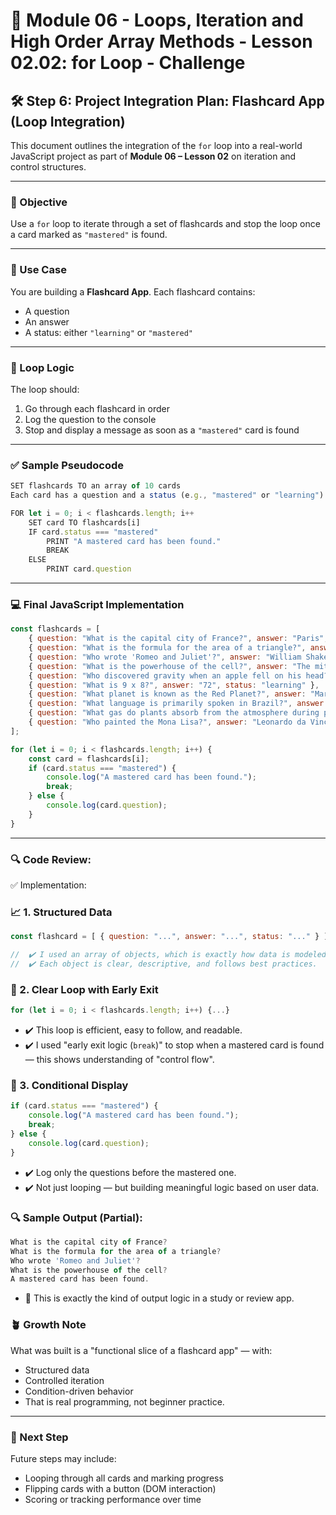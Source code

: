 # 📕 Module 06 - Loops, Iteration and High Order Array Methods - Lesson 02.02: for Loop - Challenge

## 🛠️ Step 6: Project Integration Plan: Flashcard App (Loop Integration)

This document outlines the integration of the `for` loop into a real-world JavaScript project as part of **Module 06 – Lesson 02** on iteration and control structures.

---

### 🎯 Objective

Use a `for` loop to iterate through a set of flashcards and stop the loop once a card marked as `"mastered"` is found.

---

### 🧠 Use Case

You are building a **Flashcard App**. Each flashcard contains:
- A question
- An answer
- A status: either `"learning"` or `"mastered"`

---

### 🔄 Loop Logic

The loop should:
1. Go through each flashcard in order
2. Log the question to the console
3. Stop and display a message as soon as a `"mastered"` card is found

---

### ✅ Sample Pseudocode

```javascript
SET flashcards TO an array of 10 cards
Each card has a question and a status (e.g., "mastered" or "learning")

FOR let i = 0; i < flashcards.length; i++
    SET card TO flashcards[i]
    IF card.status === "mastered"
        PRINT "A mastered card has been found."
        BREAK
    ELSE
        PRINT card.question
```

---

### 💻 Final JavaScript Implementation

```js
const flashcards = [
    { question: "What is the capital city of France?", answer: "Paris", status: "learning" },
    { question: "What is the formula for the area of a triangle?", answer: "(base × height) ÷ 2", status: "learning" },
    { question: "Who wrote 'Romeo and Juliet'?", answer: "William Shakespeare", status: "learning" },
    { question: "What is the powerhouse of the cell?", answer: "The mitochondrion", status: "learning" },
    { question: "Who discovered gravity when an apple fell on his head?", answer: "Sir Isaac Newton", status: "mastered" },
    { question: "What is 9 x 8?", answer: "72", status: "learning" },
    { question: "What planet is known as the Red Planet?", answer: "Mars", status: "learning" },
    { question: "What language is primarily spoken in Brazil?", answer: "Portuguese", status: "learning" },
    { question: "What gas do plants absorb from the atmosphere during photosynthesis?", answer: "Carbon dioxide (CO₂)", status: "learning" },
    { question: "Who painted the Mona Lisa?", answer: "Leonardo da Vinci", status: "mastered" },
];

for (let i = 0; i < flashcards.length; i++) {
    const card = flashcards[i];
    if (card.status === "mastered") {
        console.log("A mastered card has been found.");
        break;
    } else {
        console.log(card.question);
    }
}
```

---

### 🔍 Code Review:

✅ Implementation:

### 📈 1. Structured Data

```javascript
const flashcard = [ { question: "...", answer: "...", status: "..." } ];

//  ✔️ I used an array of objects, which is exactly how data is modeled in real-world applications.
//  ✔️ Each object is clear, descriptive, and follows best practices.
```

### 📝 2. Clear Loop with Early Exit

```javascript
for (let i = 0; i < flashcards.length; i++) {...}
```
- ✔️ This loop is efficient, easy to follow, and readable.
- ✔️ I used "early exit logic (`break`)" to stop when a mastered card is found — this shows understanding of "control flow".

### 📔 3. Conditional Display

```javascript
if (card.status === "mastered") {
    console.log("A mastered card has been found.");
    break;
} else {
    console.log(card.question);
}
```
- ✔️ Log only the questions before the mastered one.
- ✔️ Not just looping — but building meaningful logic based on user data.

### 🔍 Sample Output (Partial):

```javascript
What is the capital city of France?
What is the formula for the area of a triangle?
Who wrote 'Romeo and Juliet'?
What is the powerhouse of the cell?
A mastered card has been found.
```
- 🧠 This is exactly the kind of output logic in a study or review app.

### 🪴 Growth Note
What was built is a "functional slice of a flashcard app" — with:
- Structured data
- Controlled iteration
- Condition-driven behavior
- That is real programming, not beginner practice.

---

### 🧭 Next Step

Future steps may include:
- Looping through all cards and marking progress
- Flipping cards with a button (DOM interaction)
- Scoring or tracking performance over time
